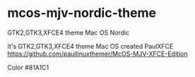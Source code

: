 # mcos-mjv-nordic-theme
GTK2,GTK3,XFCE4 theme Mac OS Nordic

It's GTK2,GTK3,XFCE4 theme Mac OS created PaulXFCE
https://github.com/paullinuxthemer/McOS-MJV-XFCE-Edition
  
Color #81A1C1
